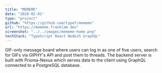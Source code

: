 ```yaml
---
title: "MEMEME"
date: "2020-02-01"
type: "project"
github: "https://github.com/typef/mememe"
url: "https://mememe.franklam.dev"
screenshot: "../../images/mememe-home.png"
techStack: "TypeScript React NodeJS GraphQL"
---
```


GIF-only message board where users can log in as one of five users, search for GIFs via GIPHY's API and post them to threads. The backend server is built with Prisma-Nexus which serves data to the client using GraphQL connected to a PostgreSQL database.
